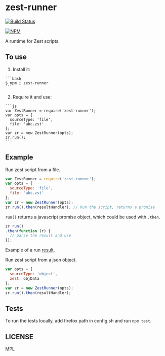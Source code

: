 # zest-runner

[![Build Status](https://travis-ci.org/darkowlzz/zest-runner.svg?branch=master)](https://travis-ci.org/darkowlzz/zest-runner)

[![NPM](https://nodei.co/npm/zest-runner.png)](https://nodei.co/npm/zest-runner/)

A runtime for Zest scripts.

## To use

  1. Install it:
  
    ```bash
    $ npm i zest-runner
    ```
    
  2. Require it and use:

    ```js
    var ZestRunner = require('zest-runner');
    var opts = {
      sourceType: 'file',
      file: 'abc.zst'
    };
    var zr = new ZestRunner(opts);
    zr.run();
    ```

## Example

Run zest script from a file.

```js
var ZestRunner = require('zest-runner');
var opts = {
  sourceType: 'file',
  file: 'abc.zst'
};
var zr = new ZestRunner(opts);
zr.run().then(resultHandler); // Run the script, returns a promise
```
`run()` returns a javascript promise object, which could be used with `.then`.

```js
zr.run()
.then(function (r) {
  // parse the result and use
});
```
Example of a run [result](https://pastebin.mozilla.org/8823086).

Run zest script from a json object.

```js
var opts = {
  sourceType: 'object',
  zest: objData
};
var zr = new ZestRunner(opts);
zr.run().then(resultHandler);
```

## Tests

To run the tests locally, add firefox path in config.sh and run `npm test`.

## LICENSE

MPL
